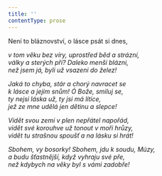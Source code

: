 ```yaml
---
title: ''
contentType: prose
---
```


<section>

Není to bláznovství, o lásce psát si dnes,

_v tom věku bez víry, uprostřed běd a strázní,  
války a sterých pří? Daleko menší blázni,  
než jsem já, byli už vsazeni do želez!_

</section>

<section>

_Jaká to chyba, stár a chorý navracet se  
k lásce a jejím snům! Ó Bože, smiluj se,  
ty nejsi láska už, ty jsi má lítice,  
jež ze mne udělá jen dětinu a slepce!_

</section>

<section>

_Vidět svou zemi v plen nepřátel napořád,  
vidět své korouhve už tonout v moři hrůzy,  
vidět tu strašnou spoušť a na lásku si hrát!_

</section>

<section>

_Sbohem, vy bosorky! Sbohem, jdu k soudu, Múzy,  
a budu šťastnější, když vyhraju své pře,  
než kdybych na věky byl s vámi zadobře!_

</section>
